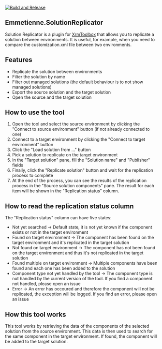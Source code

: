 [![Build and Release](https://github.com/emmetienne/Emmetienne.SolutionReplicator/actions/workflows/build-and-release.yml/badge.svg?branch=main)](https://github.com/emmetienne/Emmetienne.SolutionReplicator/actions/workflows/build-and-release.yml)

## Emmetienne.SolutionReplicator
Solution Replicator is a plugin for [XrmToolbox](https://www.xrmtoolbox.com) that allows you to replicate a solution between environments. It is useful, for example, when you need to compare the customization.xml file between two environments.

## Features
 - Replicate the solution between environments
 - Filter the solution by name          
 - Filter out managed solutions (the default behaviour is to not show managed solutions) 
 - Export the source solution and the target solution
 - Open the source and the target solution

## How to use the tool
1. Open the tool and select the source environment by clicking the "Connect to source environment" button (if not already connected to one)
2. Connect to a target environment by clicking the "Connect to target environment" button
3. Click the "Load solution from ..." button
4. Pick a solution to replicate on the target environment
5. In the "Target solution" pane, fill the "Solution name" and "Publisher" fields
6. Finally, click the "Replicate solution" button and wait for the replication process to complete
7. At the end of the process, you can see the results of the replication process in the "Source solution components" pane. The result for each item will be shown in the "Replication status" column.

## How to read the replication status column
The "Replication status" column can have five states:
 - Not yet searched -> Default state, it is not yet known if the component exists or not in the target environment
 - Found on target environment -> The component has been found on the target environment and it's replicated in the target solution
 - Not found on target environment -> The component has not been found on the target environment and thus it's not replicated in the target solution
 - Found multiple on target environment -> Multiple components have been found and each one has been added to the solution
 - Component type not yet handled by the tool -> The component type is not handled by the current version of the tool. If you find a component not handled, please open an issue 
 - Error -> An error has occoured and therefore the component will not be replicated, the exception will be logged. If you find an error, please open an issue 

## How this tool works
This tool works by retrieving the data of the components of the selected solution from the source environment. This data is then used to search for the same component in the target environment. If found, the component will be added to the target solution.